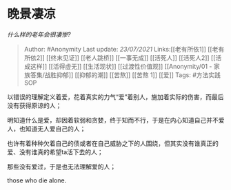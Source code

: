 # 晚景凄凉
*什么样的老年会很凄惨?*

> Author: #Anonymity
> Last update: *23/07/2021* 
> Links:[[老有所依1]] [[老有所依2]] [[终末见证]] [[老人跳桥]] [[一事无成]] [[活死人]] [[活死人2]] [[活成这样]] [[活得虚无]] [[生活现状]] [[过渡性价值观]] [[Anonymity/01 - 家族答集/战胜抑郁]] [[抑郁的潮]] [[苦熬]] [[苦熬 1]] [[爱]]
> Tags:    #方法实践SOP  



以错误的理解定义着爱，花着真实的力气“爱”着别人，施加着实际的伤害，而最后没有获得原谅的人；

明知道什么是爱，却因着软弱和贪婪，终于知而不行，于是在内心知道自己并不爱人，也知道无人爱自己的人；

也许有着种种欠着自己的债或者在自己威胁之下的人围绕，但其实没有谁真正的爱、没有谁真的希望ta活下去的人；

那些没有爱过，于是也无法理解爱的人；

those who die alone.



